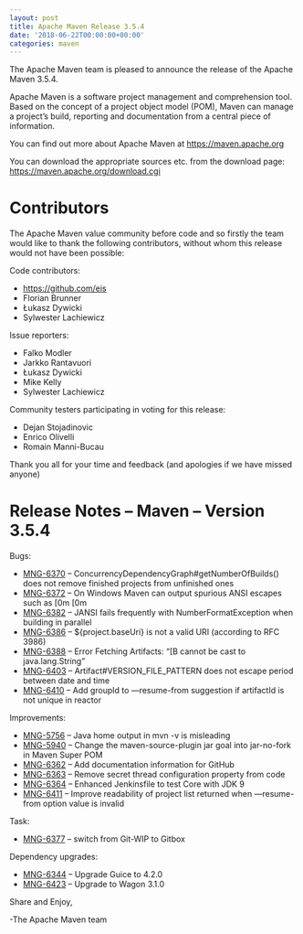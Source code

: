 ```yaml
---
layout: post
title: Apache Maven Release 3.5.4
date: '2018-06-22T00:00:00+00:00'
categories: maven
---
```

<div class="entry-content"><p>The Apache Maven team is pleased to announce the release of the Apache
Maven 3.5.4.</p>

<p>Apache Maven is a software project management and comprehension tool. Based
on the concept of a project object model (POM), Maven can manage a
project&rsquo;s build, reporting and documentation from a central piece of
information.</p>

<p>You can find out more about Apache Maven at <a href="https://maven.apache.org">https://maven.apache.org</a></p>

<p>You can download the appropriate sources etc. from the download page:
<a href="https://maven.apache.org/download.cgi">https://maven.apache.org/download.cgi</a></p>

<!-- more -->


<h1>Contributors</h1>

<p>The Apache Maven value community before code and so firstly the team would
like to thank the following contributors, without whom this release would
not have been possible:</p>

<p>Code contributors:</p>

<ul>
<li><a href="https://github.com/eis">https://github.com/eis</a></li>
<li>Florian Brunner</li>
<li>Łukasz Dywicki</li>
<li>Sylwester Lachiewicz</li>
</ul>


<p>Issue reporters:</p>

<ul>
<li>Falko Modler</li>
<li>Jarkko Rantavuori</li>
<li>Łukasz Dywicki</li>
<li>Mike Kelly</li>
<li>Sylwester Lachiewicz</li>
</ul>


<p>Community testers participating in voting for this release:</p>

<ul>
<li>Dejan Stojadinovic</li>
<li>Enrico Olivelli</li>
<li>Romain Manni-Bucau</li>
</ul>


<p>Thank you all for your time and feedback (and apologies if we have missed
anyone)</p>

<h1>Release Notes &ndash; Maven &ndash; Version 3.5.4</h1>

<p>Bugs:</p>

<ul>
<li><a href="https://issues.apache.org/jira/browse/MNG-6370">MNG-6370</a> &ndash; ConcurrencyDependencyGraph#getNumberOfBuilds() does not remove finished projects from unfinished ones</li>
<li><a href="https://issues.apache.org/jira/browse/MNG-6372">MNG-6372</a> &ndash; On Windows Maven can output spurious ANSI escapes such as [0m [0m</li>
<li><a href="https://issues.apache.org/jira/browse/MNG-6382">MNG-6382</a> &ndash; JANSI fails frequently with NumberFormatException when building in parallel</li>
<li><a href="https://issues.apache.org/jira/browse/MNG-6386">MNG-6386</a> &ndash; ${project.baseUri} is not a valid URI (according to RFC 3986)</li>
<li><a href="https://issues.apache.org/jira/browse/MNG-6388">MNG-6388</a> &ndash; Error Fetching Artifacts: &ldquo;[B cannot be cast to java.lang.String&rdquo;</li>
<li><a href="https://issues.apache.org/jira/browse/MNG-6403">MNG-6403</a> &ndash; Artifact#VERSION_FILE_PATTERN does not escape period between date and time</li>
<li><a href="https://issues.apache.org/jira/browse/MNG-6410">MNG-6410</a> &ndash; Add groupId to &mdash;resume-from suggestion if artifactId is not unique in reactor</li>
</ul>


<p>Improvements:</p>

<ul>
<li><a href="https://issues.apache.org/jira/browse/MNG-5756">MNG-5756</a> &ndash; Java home output in mvn -v is misleading</li>
<li><a href="https://issues.apache.org/jira/browse/MNG-5940">MNG-5940</a> &ndash; Change the maven-source-plugin jar goal into jar-no-fork in Maven Super POM</li>
<li><a href="https://issues.apache.org/jira/browse/MNG-6362">MNG-6362</a> &ndash; Add documentation information for GitHub</li>
<li><a href="https://issues.apache.org/jira/browse/MNG-6363">MNG-6363</a> &ndash; Remove secret thread configuration property from code</li>
<li><a href="https://issues.apache.org/jira/browse/MNG-6364">MNG-6364</a> &ndash; Enhanced Jenkinsfile to test Core with JDK 9</li>
<li><a href="https://issues.apache.org/jira/browse/MNG-6411">MNG-6411</a> &ndash; Improve readability of project list returned when &mdash;resume-from option value is invalid</li>
</ul>


<p>Task:</p>

<ul>
<li><a href="https://issues.apache.org/jira/browse/MNG-6377">MNG-6377</a> &ndash; switch from Git-WIP to Gitbox</li>
</ul>


<p>Dependency upgrades:</p>

<ul>
<li><a href="https://issues.apache.org/jira/browse/MNG-6344">MNG-6344</a> &ndash; Upgrade Guice to 4.2.0</li>
<li><a href="https://issues.apache.org/jira/browse/MNG-6423">MNG-6423</a> &ndash; Upgrade to Wagon 3.1.0</li>
</ul>


<p>Share and Enjoy,</p>

<p>-The Apache Maven team</p>
</div>
